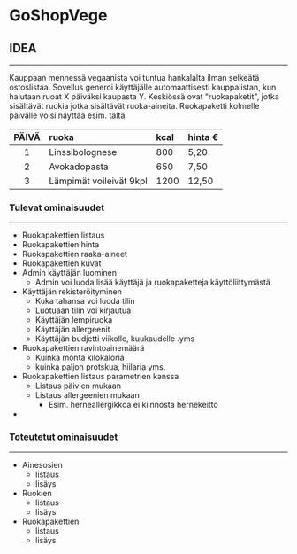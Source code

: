 # GoShopVege

## IDEA
-------
Kauppaan mennessä vegaanista voi tuntua hankalalta ilman selkeätä ostoslistaa. Sovellus generoi käyttäjälle automaattisesti kauppalistan, kun halutaan ruoat X päiväksi kaupasta Y. Keskiössä ovat "ruokapaketit", jotka sisältävät ruokia jotka sisältävät ruoka-aineita. Ruokapaketti kolmelle päivälle voisi näyttää esim. tältä:

| PÄIVÄ | ruoka | kcal | hinta € |
| :----:|:-----| :-----| :-----|
|  1 | Linssibolognese | 800 | 5,20 |
|  2 | Avokadopasta | 650 | 7,50 |
|  3 | Lämpimät voileivät 9kpl | 1200 | 12,50 |

### Tulevat ominaisuudet
-----------------------
- Ruokapakettien listaus
- Ruokapakettien hinta
- Ruokapakettien raaka-aineet
- Ruokapakettien kuvat
- Admin käyttäjän luominen
	- Admin voi luoda lisää käyttäjä ja ruokapaketteja käyttöliittymästä
- Käyttäjän rekisteröityminen
	- Kuka tahansa voi luoda tilin
	- Luotuaan tilin voi kirjautua
	- Käyttäjän lempiruoka
	- Käyttäjän allergeenit
	- Käyttäjän budjetti viikolle, kuukaudelle .yms
- Ruokapakettien ravintoainemäärä
	- Kuinka monta kilokaloria
	- kuinka paljon protskua, hiilaria yms.
- Ruokapakettien listaus parametrien kanssa
	- Listaus päivien mukaan
	- Listaus allergeenien mukaan
		- Esim. herneallergikkoa ei kiinnosta hernekeitto
-

### Toteutetut ominaisuudet
---------------------------

- Ainesosien
	- listaus
	- lisäys
- Ruokien
	- listaus
	- lisäys
- Ruokapakettien
	- listaus
	- lisäys

